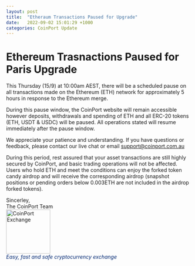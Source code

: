 ```yaml
---
layout: post
title:  "Etheraum Transactions Paused for Upgrade"
date:   2022-09-02 15:01:29 +1000
categories: CoinPort Update
---
```

# Ethereum Trasnactions Paused for Paris Upgrade

This Thursday (15/9) at 10:00am AEST, there will be a scheduled pause on all transactions made on the Ethereum (ETH) network for approximately 5 hours in response to the Ethereum merge.

During this pause window, the CoinPort website will remain accessible however deposits, withdrawals and spending of ETH and all ERC-20 tokens (ETH, USDT & USDC) will be paused. All operations stated will resume immediately after the pause window.

We appreciate your patience and understanding. If you have questions or feedback, please contact our live chat or email support@coinport.com.au

During this period, rest assured that your asset transactions are still highly secured by CoinPort, and basic trading operations will not be affected. Users who hold ETH and meet the conditions can enjoy the forked token candy airdrop and will receive the corresponding airdrop (snapshot positions or pending orders below 0.003ETH are not included in the airdrop forked tokens).

<p>
Sincerley, <br />
The CoinPort Team <br />
<img src="https://doc.coinport.com.au/images/logos/signature_logo.png" alt="CoinPort Exchange" width="120" /><br />
<span style="color: #022873;"><em>Easy, fast and safe cryptocurrency exchange</em></span>
</p>
